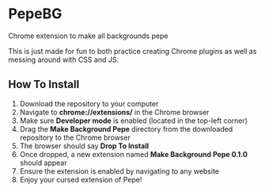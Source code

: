 # PepeBG
Chrome extension to make all backgrounds pepe
 
 This is just made for fun to both practice creating Chrome plugins as
 well as messing around with CSS and JS.

## How To Install
1. Download the repository to your computer
2. Navigate to **chrome://extensions/** in the Chrome browser
3. Make sure **Developer mode** is enabled (located in the top-left corner)
4. Drag the **Make Background Pepe** directory from the downloaded repository to the Chrome browser
5. The browser should say **Drop To Install**
6. Once dropped, a new extension named **Make Background Pepe 0.1.0** should appear
7. Ensure the extension is enabled by navigating to any website
8. Enjoy your cursed extension of Pepe!
